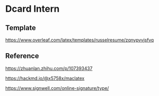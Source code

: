 # Dcard Intern


## Template

https://www.overleaf.com/latex/templates/russelresume/zqnypvvjsfvq

## Reference
https://zhuanlan.zhihu.com/p/107393437

https://hackmd.io/@x5758x/maclatex

https://www.signwell.com/online-signature/type/